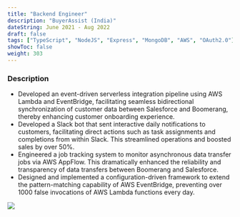 ```yaml
---
title: "Backend Engineer"
description: "BuyerAssist (India)"
dateString: June 2021 - Aug 2022
draft: false
tags: ["TypeScript", "NodeJS", "Express", "MongoDB", "AWS", "OAuth2.0"]
showToc: false
weight: 303
--- 
```


### Description

- Developed an event-driven serverless integration pipeline using AWS Lambda and EventBridge, facilitating seamless bidirectional synchronization of customer data between Salesforce and Boomerang, thereby enhancing customer onboarding experience.
- Developed a Slack bot that sent interactive daily notifications to customers, facilitating direct actions such as task assignments and completions from within Slack. This streamlined operations and boosted sales by over 50%.
- Engineered a job tracking system to monitor asynchronous data transfer jobs via AWS AppFlow. This dramatically enhanced the reliability and transparency of data transfers between Boomerang and Salesforce.
- Designed and implemented a configuration-driven framework to extend the pattern-matching capability of AWS EventBridge, preventing over 1000 false invocations of AWS Lambda functions every day.


![](/experience/buyerassist/img1.jpeg#center)